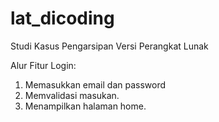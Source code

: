 # lat_dicoding
Studi Kasus Pengarsipan Versi Perangkat Lunak

Alur Fitur Login:
1. Memasukkan email dan password
2. Memvalidasi masukan.
3. Menampilkan halaman home.
